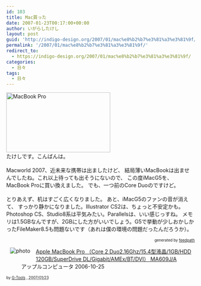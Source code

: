 ```yaml
---
id: 103
title: Mac買った
date: 2007-01-23T00:17:00+00:00
author: いがらしたけし
layout: post
guid: 'http://indigo-design.org/2007/01/mac%e8%b2%b7%e3%81%a3%e3%81%9f/'
permalink: '/2007/01/mac%e8%b2%b7%e3%81%a3%e3%81%9f/'
redirect_to:
  - https://indigo-design.org/2007/01/mac%e8%b2%b7%e3%81%a3%e3%81%9f/
categories:
  - 日々
tags:
  - 日々
---
```

<img style="width: 278px;height: 160px" src="http://blog-imgs-29.fc2.com/a/r/m/armadillo75/product-15in.jpg" alt="MacBook Pro" border="0"><br />たけしです。こんばんは。<br /><br />Macworld 2007、近未来な携帯は出ましたけど、
結局薄いMacBookは出ませんでしたね。これ以上待っても出そうにないので、
この度iMacG5を、MacBook Proに買い換えました。
でも、一つ前のCore Duoのですけど。<br /><br />とりあえず、机はすごく広くなりました。
あと、iMacG5のファンの音が消えて、
すっかり静かになりました。Illustrator CS2は、ちょっと不安定かも。
Photoshop CS、Studio8系は平気みたい。Parallelsは、いい感じっすね。
メモリは1.5GBなんですが、2GBにした方がいいでしょう。G5で挙動が少しおかしかったFileMaker8.5も問題ないです（あれは僕の環境の問題だったんだろうか）。<br />
<div style="text-align: right;font-size: 10px">
&nbsp;&nbsp;<span>generated by <a href="http://feedpath.jp">feedpath</a></span>
</div>


<!--more-->
<div class="hreview"><a class="item url" href="http://www.amazon.co.jp/exec/obidos/ASIN/B000IDDSGM/kamiigusajiko-22/ref=nosim/"><img src="http://ec2.images-amazon.com/images/P/B000IDDSGM.01._SCMZZZZZZZ_V38578992_.jpg" alt="photo" class="photo" style="border: medium none;margin: 0pt 15px 10px 10px;padding: 0pt;float: left"></a><dl><dt><a class="item url" href="http://www.amazon.co.jp/exec/obidos/ASIN/B000IDDSGM/kamiigusajiko-22/ref=nosim/">Apple MacBook Pro （Core 2 Duo2.16Ghz/15.4型液晶/1GB/HDD 120GB/SuperDrive DL/Gigabit/AMEx/BT/DVI） MA609J/A</a></dt><dd>アップルコンピュータ 2006-10-25</dd></dl><p class="gtools" style="font-size: 10px">by <a href="http://www.goodpic.com/mt/aws/index.html">G-Tools</a> ,  <abbr class="dtreviewed" title="2007/01/23">2007/01/23</abbr></p></div>
